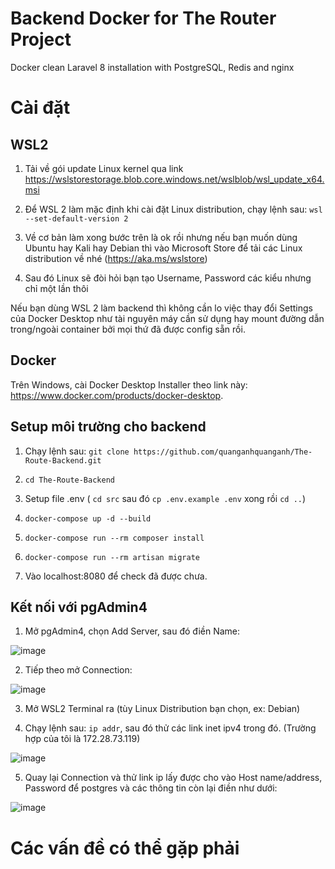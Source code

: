# Backend Docker for The Router Project

Docker clean Laravel 8 installation with PostgreSQL, Redis and nginx

# Cài đặt

## WSL2

1. Tải về gói update Linux kernel qua link https://wslstorestorage.blob.core.windows.net/wslblob/wsl_update_x64.msi

2. Để WSL 2 làm mặc định khi cài đặt Linux distribution, chạy lệnh sau: `wsl --set-default-version 2`

3. Về cơ bản làm xong bước trên là ok rồi nhưng nếu bạn muốn dùng Ubuntu hay Kali hay Debian thì vào Microsoft Store để tải các Linux distribution về nhé (https://aka.ms/wslstore)

4. Sau đó Linux sẽ đòi hỏi bạn tạo Username, Password các kiểu nhưng chỉ một lần thôi

Nếu bạn dùng WSL 2 làm backend thì không cần lo việc thay đổi Settings của Docker Desktop như tài nguyên máy cần sử dụng hay mount đường dẫn trong/ngoài container bởi mọi thứ đã được config sẵn rồi.

## Docker 

Trên Windows, cài Docker Desktop Installer theo link này: https://www.docker.com/products/docker-desktop.

## Setup môi trường cho backend

1. Chạy lệnh sau: `git clone https://github.com/quanganhquanganh/The-Route-Backend.git`

2. `cd The-Route-Backend`

3. Setup file .env ( `cd src` sau đó `cp .env.example .env` xong rồi `cd ..`) 

3. `docker-compose up -d --build`

4. `docker-compose run --rm composer install`

5. `docker-compose run --rm artisan migrate` 

6. Vào localhost:8080 để check đã được chưa.

## Kết nối với pgAdmin4

1. Mở pgAdmin4, chọn Add Server, sau đó điền Name:

![image](https://user-images.githubusercontent.com/59202082/140951787-281146fc-f649-4788-bc81-7b66b330aa83.png)

2. Tiếp theo mở Connection:

![image](https://user-images.githubusercontent.com/59202082/140951900-31395317-e553-4308-89bc-1c23174b376d.png)

3. Mở WSL2 Terminal ra (tùy Linux Distribution bạn chọn, ex: Debian)

4. Chạy lệnh sau: `ip addr`, sau đó thử các link inet ipv4 trong đó. (Trường hợp của tôi là 172.28.73.119)

![image](https://user-images.githubusercontent.com/59202082/140951236-583f563d-224e-48f1-a985-be744f4d9e0a.png)

5. Quay lại Connection và thử link ip lấy được cho vào Host name/address, Password để postgres và các thông tin còn lại điền như dưới:

![image](https://user-images.githubusercontent.com/59202082/140952470-5e6f0a0e-4ab6-4294-94a0-0a377b1c8a94.png)

# Các vấn đề có thể gặp phải

